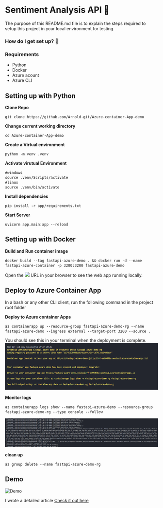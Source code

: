 # Sentiment Analysis API :rocket:

The purpose of this README.md file is to explain the steps required to setup this project in your local environment for testing.

### How do I get set up? :pushpin:

### Requirements 
* Python
* Docker
* Azure acount
* Azure CLI

## Setting up with Python ### 

**Clone Repo**
```
git clone https://github.com/Arnold-git/Azure-container-App-demo
```

**Change current working directory**
```
cd Azure-container-App-demo
```

**Create a Virtual environment**
```
python -m venv .venv
```
**Activate virutual Environment**
```
#windows
source .venv/Scripts/activate
#linux
source .venv/bin/activate
```

**Install dependencies**
```
pip install -r app/requirements.txt
```

**Start Server**

```
uvicorn app.main:app --reload
```
## Setting up with Docker ### 
**Build and Run container image**
```
docker build --tag fastapi-azure-demo . && docker run -d --name fastapi-azure-container -p 3200:3200 fastapi-azure-demo
```

Open the ![](http://localhost:3200) URL in your browser to see the web app running locally.

## Deploy to Azure Container App ### 
In a bash or any other CLI client, run the following command in the project root folder

**Deploy to Azure container Apps**

```
az containerapp up --resource-group fastapi-azure-demo-rg --name fastapi-azure-demo --ingress external --target-port 3200 --source .

```
You should see this in your terminal when the deployment is complete.
![](app/asset/azure-cli-01.png)

**Monitor logs**
```
az containerapp logs show --name fastapi-azure-demo --resource-group fastapi-azure-demo-rg --type console --follow

```
![](app/asset/azure-cli-02.png)

**clean up**
```
az group delete --name fastapi-azure-demo-rg

```

## Demo

![Demo](app/asset/demo.gif)

I wrote a detailed article [Check it out here](https://arnoldighiwiyisi.hashnode.dev/how-to-deploy-fastapi-web-application-on-azure-container-apps)